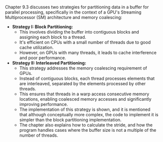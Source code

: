 Chapter 9.3 discusses two strategies for partitioning data in a buffer for parallel processing, specifically in the context of a GPU's Streaming Multiprocessor (SM) architecture and memory coalescing:

* **Strategy I: Block Partitioning:**
    * This involves dividing the buffer into contiguous blocks and assigning each block to a thread.
    * It's efficient on CPUs with a small number of threads due to good cache utilization.
    * However, on GPUs with many threads, it leads to cache interference and poor performance.
* **Strategy II: Interleaved Partitioning:**
    * This strategy addresses the memory coalescing requirement of GPUs.
    * Instead of contiguous blocks, each thread processes elements that are interleaved, separated by the elements processed by other threads.
    * This ensures that threads in a warp access consecutive memory locations, enabling coalesced memory accesses and significantly improving performance.
    * The implementation of this strategy is shown, and it is mentioned that although conceptually more complex, the code to implement it is simpler than the block partitioning implementation.
    * The chapter also explains how to calculate the stride, and how the program handles cases where the buffer size is not a multiple of the number of threads.
